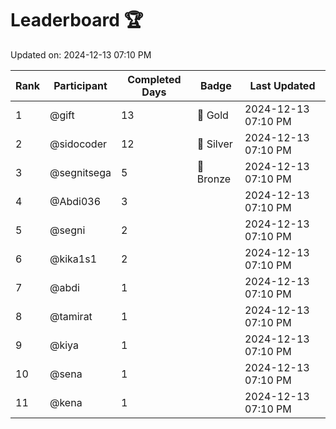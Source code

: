 # Leaderboard 🏆

Updated on: 2024-12-13 07:10 PM

| Rank | Participant       | Completed Days | Badge      | Last Updated         |
|------|-------------------|----------------|------------|----------------------|
| 1    | @gift             | 13             | 🏅 Gold     | 2024-12-13 07:10 PM |
| 2    | @sidocoder        | 12             | 🥈 Silver   | 2024-12-13 07:10 PM |
| 3    | @segnitsega       | 5              | 🥉 Bronze   | 2024-12-13 07:10 PM |
| 4    | @Abdi036          | 3              |            | 2024-12-13 07:10 PM |
| 5    | @segni            | 2              |            | 2024-12-13 07:10 PM |
| 6    | @kika1s1          | 2              |            | 2024-12-13 07:10 PM |
| 7    | @abdi             | 1              |            | 2024-12-13 07:10 PM |
| 8    | @tamirat          | 1              |            | 2024-12-13 07:10 PM |
| 9    | @kiya             | 1              |            | 2024-12-13 07:10 PM |
| 10   | @sena             | 1              |            | 2024-12-13 07:10 PM |
| 11   | @kena             | 1              |            | 2024-12-13 07:10 PM |
